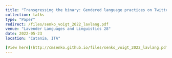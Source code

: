 ```yaml
---
title: "Transgressing the binary: Gendered language practices on Twitter."
collection: talks
type: "Paper"
redirect: /files/senko_voigt_2022_lavlang.pdf
venue: "Lavender Languages and Linguistics 28"
date: 2022-05-23
location: "Catania, ITA"

[View here](http://cmsenko.github.io/files/senko_voigt_2022_lavlang.pdf)
---
```

